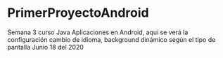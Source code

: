# PrimerProyectoAndroid
Semana 3 curso Java Aplicaciones en Android, aquí se verá la configuración cambio de idioma, background dinámico según el tipo de pantalla
Junio 18 del 2020
